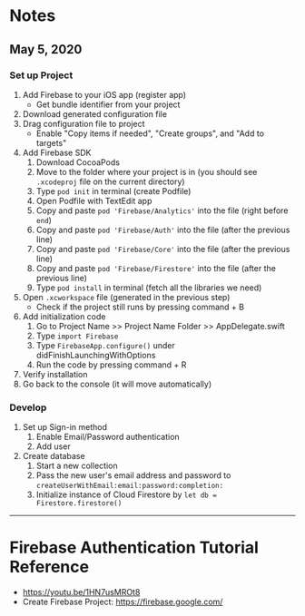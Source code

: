 # Notes
## May 5, 2020
### Set up Project
1. Add Firebase to your iOS app (register app)
   * Get bundle identifier from your project
2. Download generated configuration file
3. Drag configuration file to project
   * Enable "Copy items if needed", "Create groups", and "Add to targets"
4. Add Firebase SDK
   1. Download CocoaPods
   1. Move to the folder where your project is in (you should see `.xcodeproj` file on the current directory)
   1. Type `pod init` in terminal (create Podfile)
   1. Open Podfile with TextEdit app
   1. Copy and paste `pod 'Firebase/Analytics'` into the file (right before `end`)
   1. Copy and paste `pod 'Firebase/Auth'` into the file (after the previous line)
   1. Copy and paste `pod 'Firebase/Core'` into the file (after the previous line)
   1. Copy and paste `pod 'Firebase/Firestore'` into the file (after the previous line)
   1. Type `pod install` in terminal (fetch all the libraries we need)
5. Open `.xcworkspace` file (generated in the previous step)
   * Check if the project still runs by pressing command + B
6. Add initialization code
   1. Go to Project Name >> Project Name Folder >> AppDelegate.swift 
   1. Type `import Firebase`
   1. Type `FirebaseApp.configure()` under didFinishLaunchingWithOptions
   1. Run the code by pressing command + R
7. Verify installation
8. Go back to the console (it will move automatically)

### Develop
1. Set up Sign-in method
   1. Enable Email/Password authentication
   1. Add user
2. Create database
   1. Start a new collection
   1. Pass the new user's email address and password to `createUserWithEmail:email:password:completion:`
   1. Initialize instance of Cloud Firestore by `let db = Firestore.firestore()`

---

# Firebase Authentication Tutorial Reference
* https://youtu.be/1HN7usMROt8
* Create Firebase Project: https://firebase.google.com/
